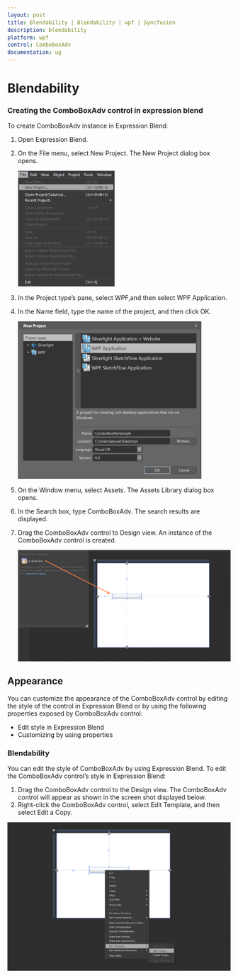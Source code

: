 ```yaml
---
layout: post
title: Blendability | Blendability | wpf | Syncfusion
description: blendability 
platform: wpf
control: ComboBoxAdv
documentation: ug
---
```


# Blendability

### Creating the ComboBoxAdv control in expression blend

To create ComboBoxAdv instance in Expression Blend:

1. Open Expression Blend.
2. On the File menu, select New Project. The New Project dialog box opens.

   ![](ComboBoxAdv_images/ComboBoxAdv_img5.png)

3. In the Project type’s pane, select WPF,and then select WPF Application.
4. In the Name field, type the name of the project, and then click OK.

   ![](ComboBoxAdv_images/ComboBoxAdv_img6.png)

5. On the Window menu, select Assets. The Assets Library dialog box opens.
6. In the Search box, type ComboBoxAdv. The search results are displayed.
7. Drag the ComboBoxAdv control to Design view. An instance of the ComboBoxAdv control is created. 

   ![](ComboBoxAdv_images/ComboBoxAdv_img7.png)

## Appearance

You can customize the appearance of the ComboBoxAdv control by editing the style of the control in Expression Blend or by using the following properties exposed by ComboBoxAdv control:

* Edit style in Expression Blend 
* Customizing by using properties

### Blendability

You can edit the style of ComboBoxAdv by using Expression Blend. To edit the ComboBoxAdv control’s style in Expression Blend:

1. Drag the ComboBoxAdv control to the Design view. The ComboBoxAdv control will appear as shown in the screen shot displayed below.
2. Right-click the ComboBoxAdv control, select Edit Template, and then select Edit a Copy.

![](ComboBoxAdv_images/ComboBoxAdv_img8.png)
